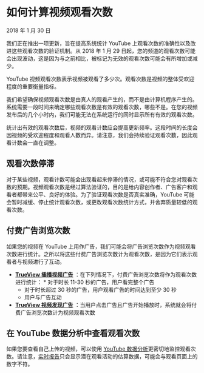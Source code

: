 # 如何计算视频观看次数

2018 年 1 月 30 日

我们正在推出一项更新，旨在提高系统统计 YouTube 上观看次数的准确性以及改进这些观看次数的验证机制。从 2018 年 1 月 29 日起，您的频道的观看次数可能会出现波动，这是因为与之前相比，被标记为无效的观看次数可能会有所增加或减少。

YouTube 视频观看次数表示视频被观看了多少次。观看次数是视频的整体受欢迎程度的重要衡量指标。

我们希望确保视频观看次数是由真人的观看产生的，而不是由计算机程序产生的。系统需要一段时间来确定哪些观看次数是有效的观看次数，哪些不是。在您的视频发布后的几个小时内，我们可能无法在系统运行的同时显示所有有效的观看次数。

统计出有效的观看次数后，视频的观看计数应会提高更新频率。这段时间的长度会因视频的受欢迎程度和观看人数而异。请注意，我们会持续验证观看次数，因此观看计数会一直在调整。

## 观看次数停滞

对于某些视频，观看计数可能会出现看起来停滞的情况，或可能不符合您对观看次数的预期。视频观看次数是经过算法验证的，目的是给内容创作者、广告客户和观看者都带来公平、良好的体验。为了验证观看次数是否真实准确，YouTube 可能会暂时减缓、停止统计观看次数，或更改观看次数统计方式，并舍弃质量较低的观看次数。

## 付费广告浏览次数

如果您的视频在 YouTube 上用作广告，我们可能会将广告浏览次数作为视频观看次数进行统计。之所以将这些付费广告浏览次数计为观看次数，是因为它们表示观看者与视频进行了互动。

* **[TrueView 插播视频广告](https://support.google.com/displayspecs/answer/6055025)**
：在下列情况下，付费广告浏览次数将作为观看次数进行统计：  * 对于时长 11-30 秒的广告，用户看完整个广告
  * 对于时长超过 30 秒的广告，用户观看广告的时间达到至少 30 秒
  * 用户与广告互动
* **[TrueView 视频发现广告](https://support.google.com/displayspecs/answer/6227733)** ：当用户点击广告且广告开始播放时，系统就会将付费广告浏览次数计为视频观看次数

## 在 YouTube 数据分析中查看观看次数

如果您要查看自己上传的视频，可以使用 [YouTube 数据分析](https://www.youtube.com/analytics?o=U#r=realtime)更密切地监控观看次数。请注意，[实时报告](https://support.google.com/youtube/answer/6096647)只会显示潜在观看活动的估算数据，可能会与观看页面上的数字不符。